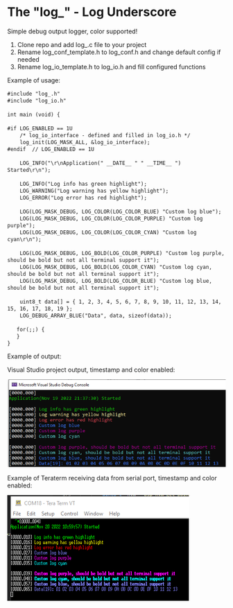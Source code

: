 # The "log_" - Log Underscore
Simple debug output logger, color supported!

1. Clone repo and add log_.c file to your project
2. Rename log_conf_template.h to log_conf.h and change default config if needed
3. Rename log_io_template.h to log_io.h and fill configured functions

Example of usage:

```
#include "log_.h"
#include "log_io.h"

int main (void) {

#if LOG_ENABLED == 1U
    /* log_io_interface - defined and filled in log_io.h */
    log_init(LOG_MASK_ALL, &log_io_interface);
#endif  // LOG_ENABLED == 1U
   
    LOG_INFO("\r\nApplication(" __DATE__ " " __TIME__ ") Started\r\n");

    LOG_INFO("Log info has green highlight");
    LOG_WARNING("Log warning has yellow highlight");
    LOG_ERROR("Log error has red highlight");

    LOG(LOG_MASK_DEBUG, LOG_COLOR(LOG_COLOR_BLUE) "Custom log blue");
    LOG(LOG_MASK_DEBUG, LOG_COLOR(LOG_COLOR_PURPLE) "Custom log purple");
    LOG(LOG_MASK_DEBUG, LOG_COLOR(LOG_COLOR_CYAN) "Custom log cyan\r\n");

    LOG(LOG_MASK_DEBUG, LOG_BOLD(LOG_COLOR_PURPLE) "Custom log purple, should be bold but not all terminal support it");
    LOG(LOG_MASK_DEBUG, LOG_BOLD(LOG_COLOR_CYAN) "Custom log cyan, should be bold but not all terminal support it");
    LOG(LOG_MASK_DEBUG, LOG_BOLD(LOG_COLOR_BLUE) "Custom log blue, should be bold but not all terminal support it");

    uint8_t data[] = { 1, 2, 3, 4, 5, 6, 7, 8, 9, 10, 11, 12, 13, 14, 15, 16, 17, 18, 19 };
    LOG_DEBUG_ARRAY_BLUE("Data", data, sizeof(data));

   for(;;) {
   }
}
```

Example of output:

Visual Studio project output, timestamp and color enabled:

![Windows terminal output](doc-data/windows-terminal.png)

Example of Teraterm receiving data from serial port, timestamp and color enabled:

![Teraterm output](doc-data/teraterm.png)

